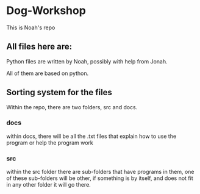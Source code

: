 # Dog-Workshop
This is Noah's repo

## All files here are:
Python files are written by Noah, possibly with help from Jonah.

All of them are based on python.

## Sorting system for the files
Within the repo, there are two folders, src and docs.

### docs
within docs, there will be all the .txt files that explain how to use the program or help the program work

### src
within the src folder there are sub-folders that have programs in them, one of these sub-folders will be other, if something is by itself, and does not fit in any other folder it will go there.

